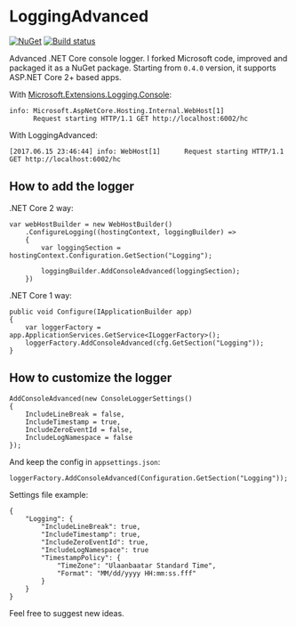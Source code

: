 # LoggingAdvanced
[![NuGet](http://img.shields.io/nuget/v/Bodrocode.LoggingAdvanced.Console.svg)](https://www.nuget.org/packages/Bodrocode.LoggingAdvanced.Console/)
[![Build status](https://ci.appveyor.com/api/projects/status/github/ilya-chumakov/LoggingAdvanced?branch=develop&svg=true&retina=true&passingText=develop%20-%20OK&failingText=develop%20-%20FAIL)](https://ci.appveyor.com/project/chumakov-ilya/LoggingAdvanced)


Advanced .NET Core console logger. I forked Microsoft code, improved and packaged it as a NuGet package. Starting from `0.4.0` version, it supports ASP.NET Core 2+ based apps.

With [Microsoft.Extensions.Logging.Console](https://github.com/aspnet/Logging):

    info: Microsoft.AspNetCore.Hosting.Internal.WebHost[1]
          Request starting HTTP/1.1 GET http://localhost:6002/hc      
    
With LoggingAdvanced:

    [2017.06.15 23:46:44] info: WebHost[1]      Request starting HTTP/1.1 GET http://localhost:6002/hc

## How to add the logger
.NET Core 2 way:

    var webHostBuilder = new WebHostBuilder()
        .ConfigureLogging((hostingContext, loggingBuilder) =>
        {
            var loggingSection = hostingContext.Configuration.GetSection("Logging");

            loggingBuilder.AddConsoleAdvanced(loggingSection);
        })

.NET Core 1 way:

    public void Configure(IApplicationBuilder app)
    {
        var loggerFactory = app.ApplicationServices.GetService<ILoggerFactory>();
        loggerFactory.AddConsoleAdvanced(cfg.GetSection("Logging"));
    }
    
## How to customize the logger

    AddConsoleAdvanced(new ConsoleLoggerSettings()
    {
        IncludeLineBreak = false,
        IncludeTimestamp = true,
        IncludeZeroEventId = false,
        IncludeLogNamespace = false
    });
    
And keep the config in `appsettings.json`:

    loggerFactory.AddConsoleAdvanced(Configuration.GetSection("Logging"));

Settings file example:

    {
        "Logging": {
            "IncludeLineBreak": true,
            "IncludeTimestamp": true,
            "IncludeZeroEventId": true,
            "IncludeLogNamespace": true
            "TimestampPolicy": {
                "TimeZone": "Ulaanbaatar Standard Time",
                "Format": "MM/dd/yyyy HH:mm:ss.fff"
            }
        }
    }

Feel free to suggest new ideas.
